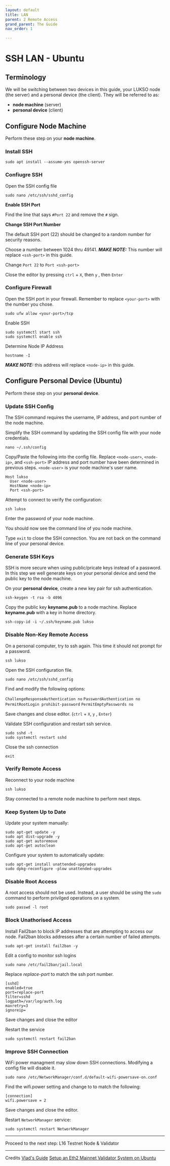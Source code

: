```yaml
---
layout: default
title: LAN
parent: 2 Remote Access
grand_parent: The Guide
nav_order: 1

---
```

# SSH LAN - Ubuntu

## Terminology
We will be switching between two devices in this guide, your LUKSO node (the server) and a personal device (the client). They will be referred to as:
* **node machine** (server)
* **personal device** (client)


## Configure Node Machine

Perform these step on your **node machine**.

### Install SSH

```
sudo apt install --assume-yes openssh-server
```

### Confiugre SSH



Open the SSH config file

```
sudo nano /etc/ssh/sshd_config
```
**Enable SSH Port**

Find the line that says `#Port 22` and remove the `#` sign.

**Change SSH Port Number**

The default SSH port (22) should be changed to a random number for security reasons.

Choose a number between 1024 thru 49141. 
***MAKE NOTE:*** This number will replace `<ssh-port>` in this guide.

Change `Port 22` to `Port <ssh-port>`

Close the editor by pressing `ctrl` + `X`, then `y` , then `Enter`

### Configure Firewall

Open the SSH port in your firewall. Remember to replace `<your-port>` with the number you chose.

```
sudo ufw allow <your-port>/tcp
```
    
Enable SSH

```
sudo systemctl start ssh
sudo systemctl enable ssh
```

Determine Node IP Address

```
hostname -I
```
***MAKE NOTE:*** this address will replace ``<node-ip>`` in this guide.


## Configure Personal Device (Ubuntu)
Perform these step on your **personal device**.



### Update SSH Config
The SSH command requires the username, IP address, and port number of the node machine. 

Simplify the SSH command by updating the SSH config file with your node credentials.
```
nano ~/.ssh/config 
```

Copy/Paste the following into the config file.
Replace `<node-user>`, `<node-ip>`, and `<ssh-port>`
IP address and port number have been determined in previous steps. 
`<node-user>` is your node machine's user name.

```
Host lukso
  User <node-user>
  HostName <node-ip>
  Port <ssh-port>
```

Attempt to connect to verify the configuration:

```
ssh lukso
```
Enter the password of your node machine. 

You should now see the command line of you node machine.

Type `exit` to close the SSH connection. You are not back on the command line of your personal device.

### Generate SSH Keys
SSH is more secure when using public/pricate keys instead of a password. In this step we well generate keys on your personal device and send the public key to the node machine.

On your **personal device**, create a new key pair for ssh authentication.

```
ssh-keygen -t rsa -b 4096
```

Copy the public key **keyname.pub** to a node machine. Replace **keyname.pub** with a key in home directory.

```
ssh-copy-id -i ~/.ssh/keyname.pub lukso
```

### Disable Non-Key Remote Access

On a personal computer, try to ssh again. This time it should not prompt for a password.

```
ssh lukso
```

Open the SSH configuration file.

```
sudo nano /etc/ssh/sshd_config
```

Find and modify the following options:


`ChallengeResponseAuthentication no`
`PasswordAuthentication no`
`PermitRootLogin prohibit-password`
`PermitEmptyPasswords no`

Save changes and close editor. (`ctrl` + `X`, `y` , `Enter`)

Validate SSH configuration and restart ssh service.

```
sudo sshd -t
sudo systemctl restart sshd
```

Close the ssh connection

```
exit
```

### Verify Remote Access
Reconnect to your node machine
```
ssh lukso
```
Stay connected to a remote node machine to perform next steps.

### Keep System Up to Date
    
Update your system manually:
    
```
sudo apt-get update -y
sudo apt dist-upgrade -y
sudo apt-get autoremove
sudo apt-get autoclean
```

Configure your system to automatically update:

```
sudo apt-get install unattended-upgrades
sudo dpkg-reconfigure -plow unattended-upgrades
```

### Disable Root Access
    
A root access should not be used. Instead, a user should be using the `sudo` command to perform privilged operations on a system.

```
sudo passwd -l root
```

### Block Unathorised Access

Install Fail2ban to block IP addresses that are attempting to access our node. Fail2ban blocks addresses after a certain number of failed attempts.

```
sudo apt-get install fail2ban -y
```

Edit a config to monitor ssh logins

```
sudo nano /etc/fail2ban/jail.local
```

Replace *replace-port* to match the ssh port number.

```
[sshd]
enabled=true
port=replace-port
filter=sshd
logpath=/var/log/auth.log
maxretry=3
ignoreip=
```

Save changes and close the editor

Restart the service

```
sudo systemctl restart fail2ban
```


### Improve SSH Connection

WiFi power managment may slow down SSH connections. Modifying a config file will disable it.

```
sudo nano /etc/NetworkManager/conf.d/default-wifi-powersave-on.conf
```

Find the wifi.power setting and change to to match the following:
```
[connection]
wifi.powersave = 2
```

Save changes and close the editor.

Restart `NetworkManager` service:

```
sudo systemctl restart NetworkManager
```


---

Proceed to the next step: L16 Testnet Node & Validator


---
Credits
[Vlad's Guide](https://github.com/lykhonis/lukso-node-guide#auto-start)
[Setup an Eth2 Mainnet Validator System on Ubuntu](https://github.com/metanull-operator/eth2-ubuntu)
